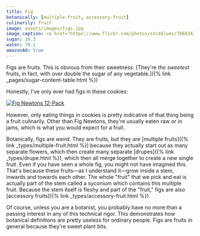 ```yaml
---
title: Fig
botanically: [multiple-fruit, accessory-fruit]
culinarily: fruit
image: assets/images/figs.jpg
image_caption: <a href="https://www.flickr.com/photos/stc4blues/7868342712">Photo by Bill Benzon</a> under <a href="https://creativecommons.org/licenses/by-sa/2.0/">CC BY-SA 2.0</a>
sugar: 16.3
water: 79.1
amazonAd: true
---
```

Figs are fruits. This is obvious from their sweetness. [They're *the sweetest* fruits, in fact, with over double the sugar of any vegetable.]({% link _pages/sugar-content-table.html %})

Honestly, I've only ever had figs in these cookies:

<a href="https://www.amazon.com/Newtons-Full-Size-Fruit-Cookies-Individual/dp/B07KMH3N98?&linkCode=li3&tag=mminer2370f-20&linkId=f2f48e595a994c244e38457d956e4776&language=en_US&ref_=as_li_ss_il" style="display: block; width: 100%;" target="_blank"><img src="//ws-na.amazon-adsystem.com/widgets/q?_encoding=UTF8&ASIN=B07KMH3N98&Format=_SL350_&ID=AsinImage&MarketPlace=US&ServiceVersion=20070822&WS=1&tag=mminer2370f-20&language=en_US" alt="Fig Newtons 12-Pack"></a><img src="https://ir-na.amazon-adsystem.com/e/ir?t=mminer2370f-20&language=en_US&l=li3&o=1&a=B07KMH3N98" width="1" height="1" alt="" style="border:none !important; margin:0px !important;">

However, only eating things in cookies is pretty indicative of that thing being a fruit culinarily. Other than Fig Newtons, they're usually eaten raw or in jams, which is what you would expect for a fruit.

Botanically, figs are *weird*. They are fruits, but they are [multiple fruits]({% link _types/multiple-fruit.html %}) because they actually start out as many separate flowers, which then create many separate [drupes]({% link _types/drupe.html %}), which then all merge together to create a new single fruit. Even if you have seen a whole fig, you might not have imagined this. That's because these fruits—as I understand it—grow inside a stem, inwards and towards each other. The whole "fruit" that we pick and eat is actually part of the stem called a syconium which contains this multiple fruit. Because the stem itself is fleshy and part of the "fruit," figs are also [accessory fruits]({% link _types/accessory-fruit.html %}).

Of course, unless you are a botanist, you probably have no more than a passing interest in any of this technical rigor. This demonstrates how botanical definitions are pretty useless for ordinary people. Figs are fruits in general because they're sweet plant bits.